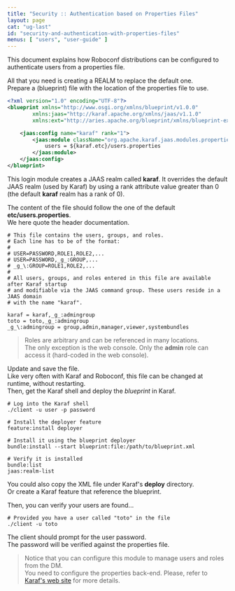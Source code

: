 ```yaml
---
title: "Security :: Authentication based on Properties Files"
layout: page
cat: "ug-last"
id: "security-and-authentication-with-properties-files"
menus: [ "users", "user-guide" ]
---
```


This document explains how Roboconf distributions can be configured to authenticate users from a properties file.  

All that you need is creating a REALM to replace the default one.  
Prepare a (blueprint) file with the location of the properties file to use.

```xml
<?xml version="1.0" encoding="UTF-8"?>
<blueprint xmlns="http://www.osgi.org/xmlns/blueprint/v1.0.0"
		xmlns:jaas="http://karaf.apache.org/xmlns/jaas/v1.1.0"
		xmlns:ext="http://aries.apache.org/blueprint/xmlns/blueprint-ext/v1.0.0">

	<jaas:config name="karaf" rank="1">
		<jaas:module className="org.apache.karaf.jaas.modules.properties.PropertiesLoginModule" flags="required">
			users = ${karaf.etc}/users.properties
		</jaas:module>
	</jaas:config>
</blueprint>
```

This login module creates a JAAS realm called **karaf**. It overrides the default JAAS realm (used by Karaf)
by using a rank attribute value greater than 0 (the default **karaf** realm has a rank of 0).

The content of the file should follow the one of the default **etc/users.properties**.  
We here quote the header documentation.

```properties
# This file contains the users, groups, and roles.
# Each line has to be of the format:
#
# USER=PASSWORD,ROLE1,ROLE2,...
# USER=PASSWORD,_g_:GROUP,...
# _g_\:GROUP=ROLE1,ROLE2,...
#
# All users, groups, and roles entered in this file are available after Karaf startup
# and modifiable via the JAAS command group. These users reside in a JAAS domain
# with the name "karaf".

karaf = karaf,_g_:admingroup
toto = toto,_g_:admingroup
_g_\:admingroup = group,admin,manager,viewer,systembundles
```

> Roles are arbitrary and can be referenced in many locations.  
> The only exception is the web console. Only the **admin** role can access it (hard-coded in the web console).

Update and save the file.  
Like very often with Karaf and Roboconf, this file can be changed at runtime, without restarting.  
Then, get the Karaf shell and deploy the *blueprint* in Karaf.  

```properties
# Log into the Karaf shell
./client -u user -p password

# Install the deployer feature
feature:install deployer

# Install it using the blueprint deployer
bundle:install --start blueprint:file:/path/to/blueprint.xml

# Verify it is installed
bundle:list
jaas:realm-list
```

You could also copy the XML file under Karaf's **deploy** directory.  
Or create a Karaf feature that reference the blueprint.

Then, you can verify your users are found...

```properties
# Provided you have a user called "toto" in the file
./client -u toto
```

The client should prompt for the user password.  
The password will be verified against the properties file.

> Notice that you can configure this module to manage users and roles from the DM.  
> You need to configure the properties back-end. Please, refer to 
> [Karaf's web site](https://karaf.apache.org/manual/latest/#_available_realm_and_login_modules) for more details.
